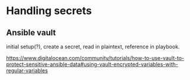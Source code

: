 # Handling secrets


## Ansible vault

initial setup(?), create a secret, read in plaintext, reference in playbook.

https://www.digitalocean.com/community/tutorials/how-to-use-vault-to-protect-sensitive-ansible-data#using-vault-encrypted-variables-with-regular-variables